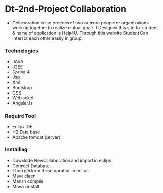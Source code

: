 # Dt-2nd-Project Collaboration
*  Collaboration is the process of two or more people or organizations working together to realize mutual goals. I Designed this site for student & name of application is Help4U. Through this website Student Can interact each other easily  in group. 

### Technologies
* JAVA
* J2EE
* Spring 4
* Jsp
* Xml
* Bootstrap
* CSS
* Web scket
* AngulerJs


###  Requird Tool
* Eclips IDE
* H2 Data base
* Apache tomcat (server)

### Installing 
* Downlode NewCollaboration  and import in eclips
* Connect Database
* Then perform these opration in eclips
* Mava claen 
* Manan compile
* Mavan install




